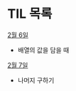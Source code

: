 # TIL 목록

[2월 6일](https://github.com/juwalove7/TIL/blob/main/2024%EB%85%84/2%EC%9B%94/2%EC%9B%94%206%EC%9D%BC.md)

- 배열의 값을 담을 때

[2월 7일](https://github.com/juwalove7/TIL/blob/main/2024%EB%85%84/2%EC%9B%94/2%EC%9B%947%EC%9D%BC.md)

- 나머지 구하기
